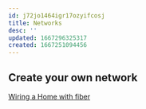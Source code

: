 ```yaml
---
id: j72jo1464igr17ozyifcosj
title: Networks
desc: ''
updated: 1667296325317
created: 1667251094456
---
```


## Create your own network

[Wiring a Home with fiber](https://sschueller.github.io/posts/wiring-a-home-with-fiber/)